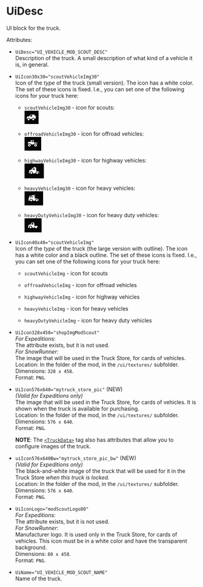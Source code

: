 # UiDesc

UI block for the truck.

Attributes:

-   `UiDesc="UI_VEHICLE_MOD_SCOUT_DESC"`  
    Description of the truck. A small description of what kind of a vehicle it is, in general.


-   `UiIcon30x30="scoutVehicleImg30"`  
    Icon of the *type* of the truck (small version). The icon has a white color. The set of these icons is fixed. I.e., you can set one of the following icons for your truck here:

    -   `scoutVehicleImg30` - icon for scouts:  
        ![](./media/image44.png)

    -   `offroadVehicleImg30` - icon for offroad vehicles:  
        ![](./media/image45.png)

    -   `highwayVehicleImg30` - icon for highway vehicles:  
        ![](./media/image46.png)

    -   `heavyVehicleImg30` - icon for heavy vehicles:  
        ![](./media/image47.png)

    -   `heavyDutyVehicleImg30` - icon for heavy duty vehicles:  
        ![](./media/image48.png)


-   `UiIcon40x40="scoutVehicleImg"`  
    Icon of the *type* of the truck (the large version with outline). The icon has a white color and a black outline. The set of these icons is fixed. I.e., you can set one of the following icons for your truck here:

    -   `scoutVehicleImg` - icon for scouts

    -   `offroadVehicleImg` - icon for offroad vehicles

    -   `highwayVehicleImg` - icon for highway vehicles

    -   `heavyVehicleImg` - icon for heavy vehicles

    -   `heavyDutyVehicleImg` - icon for heavy duty vehicles


-   `UiIcon328x458="shopImgModScout"`  
    *For Expeditions:*  
    The attribute exists, but it is not used.  
    *For SnowRunner:*  
    The image that will be used in the Truck Store, for cards of vehicles.  
    Location: In the folder of the mod, in the `/ui/textures/` subfolder.  
    Dimensions: `328 x 458`.  
    Format: `PNG`.  


-   `UiIcon576x640="mytruck_store_pic"`  (NEW)  
    *(Valid for Expeditions only)*  
    The image that will be used in the Truck Store, for cards of vehicles. It is shown when the truck is available for purchasing.  
    Location: In the folder of the mod, in the `/ui/textures/` subfolder.  
    Dimensions: `576 x 640`.  
    Format: `PNG`.

    **NOTE**: The [`<TruckData>`](./../../truckdata/index.md) tag also has attributes that allow you to configure images of the truck.   

-   `uiIcon576x640Bw="mytruck_store_pic_bw"`  (NEW)  
    *(Valid for Expeditions only)*  
    The black-and-white image of the truck that will be used for it in the Truck Store *when this truck is locked*.  
    Location: In the folder of the mod, in the `/ui/textures/` subfolder.  
    Dimensions: `576 x 640`.  
    Format: `PNG`.

-   `UiIconLogo="modScoutLogo80"`  
    *For Expeditions:*  
    The attribute exists, but it is not used.  
    *For SnowRunner:*  
    Manufacturer logo. It is used only in the Truck Store, for cards of vehicles. This icon must be in a white color and have the transparent background.  
    Dimensions: `80 x 458`.  
    Format: `PNG`.


-   `UiName="UI_VEHICLE_MOD_SCOUT_NAME"`  
    Name of the truck.


